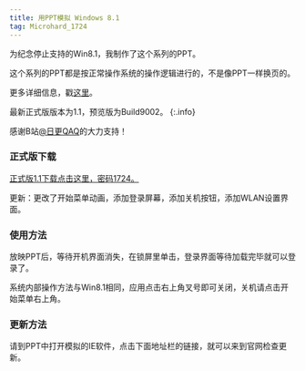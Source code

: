 ```yaml
---
title: 用PPT模拟 Windows 8.1
tag: Microhard_1724
---
```


为纪念停止支持的Win8.1，我制作了这个系列的PPT。

这个系列的PPT都是按正常操作系统的操作逻辑进行的，不是像PPT一样换页的。

更多详细信息，戳[这里](https://b23.tv/fGewPIC)。

最新正式版版本为1.1，预览版为Build9002。
{:.info}

感谢B站[@日更QAQ](https://b23.tv/xfn8sUn)的大力支持！

### 正式版下载

[正式版1.1下载点击这里，密码1724。](https://wwvg.lanzouf.com/i6q2T0ljdesb)

更新：更改了开始菜单动画，添加登录屏幕，添加关机按钮，添加WLAN设置界面。

### 使用方法

放映PPT后，等待开机界面消失，在锁屏里单击，登录界面等待加载完毕就可以登录了。

系统内部操作方法与Win8.1相同，应用点击右上角叉号即可关闭，关机请点击开始菜单右上角。

### 更新方法

请到PPT中打开模拟的IE软件，点击下面地址栏的链接，就可以来到官网检查更新。
